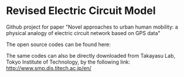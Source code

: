 # Revised Electric Circuit Model

Github project for paper "Novel approaches to urban human mobility: a physical analogy of electric circuit network based on GPS data"

The open source codes can be found here:


The same codes can also be directly downloaded from Takayasu Lab, Tokyo Institute of Technology, by the following link:
http://www.smp.dis.titech.ac.jp/en/
